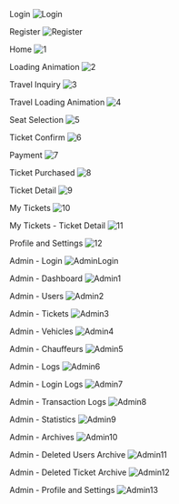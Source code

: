 
Login
![Login](https://github.com/user-attachments/assets/0bb3820e-a0a5-40aa-b895-c7cb13914a44)

Register
![Register](https://github.com/user-attachments/assets/8f48848c-8fa3-4d11-a94e-283f29c7c337)

Home
![1](https://github.com/user-attachments/assets/824c13e9-d782-4be4-bd21-a34ba3c09065)

Loading Animation
![2](https://github.com/user-attachments/assets/d9a12c21-273c-4a2e-a748-cdd3f346a691)

Travel Inquiry
![3](https://github.com/user-attachments/assets/c6fefd4a-5a94-448f-8ff9-b036c47ac094)

Travel Loading Animation
![4](https://github.com/user-attachments/assets/b615f5d8-4d7e-470e-8266-92f6b446c827)

Seat Selection
![5](https://github.com/user-attachments/assets/e7c722aa-5caa-4831-8b4a-dc0150c77b81)

Ticket Confirm
![6](https://github.com/user-attachments/assets/729b309a-87f2-4e92-9029-15f64dd0b880)

Payment
![7](https://github.com/user-attachments/assets/7b58e78c-772c-4d45-8da6-c2730fe243d3)

Ticket Purchased
![8](https://github.com/user-attachments/assets/90a1cef3-f828-4986-b38e-9986f848c54c)

Ticket Detail
![9](https://github.com/user-attachments/assets/28fcf2cc-05fb-4618-a4e3-4a269256ea96)

My Tickets
![10](https://github.com/user-attachments/assets/269e3040-6641-4964-a396-e21c507508e2)

My Tickets - Ticket Detail
![11](https://github.com/user-attachments/assets/94161f57-c2bc-4ea3-86c8-079959a6ac0e)

Profile and Settings
![12](https://github.com/user-attachments/assets/e37f2b46-5f96-4a63-8b21-ee0b03ca0e3b)






Admin - Login
![AdminLogin](https://github.com/user-attachments/assets/f1dbae04-9df0-4a41-adfa-09ea10420dc5)

Admin - Dashboard
![Admin1](https://github.com/user-attachments/assets/878f5470-cf72-4e49-91f3-721f016ae638)

Admin - Users
![Admin2](https://github.com/user-attachments/assets/9e71abd0-f561-4103-887e-b3630d39c429)

Admin - Tickets
![Admin3](https://github.com/user-attachments/assets/24f96034-0aa4-4743-bbee-b7c113432ef2)

Admin - Vehicles
![Admin4](https://github.com/user-attachments/assets/989804c7-7b93-49bf-af7b-1107c595f758)

Admin - Chauffeurs
![Admin5](https://github.com/user-attachments/assets/9fca52ac-760a-4fd0-9277-d14e3d60942c)

Admin - Logs
![Admin6](https://github.com/user-attachments/assets/fda9a292-f1de-413e-b780-f1d5d17f8c22)

Admin - Login Logs
![Admin7](https://github.com/user-attachments/assets/722aa4db-b1f2-4ce8-9ec5-417c7fedb40e)

Admin - Transaction Logs
![Admin8](https://github.com/user-attachments/assets/3cb71d4b-1d00-4aea-8661-9188827d7524)

Admin - Statistics
![Admin9](https://github.com/user-attachments/assets/da9ed782-5f49-461a-b42f-7daf2f0c886c)

Admin - Archives
![Admin10](https://github.com/user-attachments/assets/24d1ee47-afb6-4f4d-8556-fedfb8257845)

Admin - Deleted Users Archive
![Admin11](https://github.com/user-attachments/assets/f2e16ba9-6212-4026-84e5-c7bc0de78b44)

Admin - Deleted Ticket Archive
![Admin12](https://github.com/user-attachments/assets/31025fcc-57a7-4e14-970a-12860328d57d)

Admin - Profile and Settings
![Admin13](https://github.com/user-attachments/assets/6fd245ef-1ce2-4e38-9a43-dab327a37b25)




















